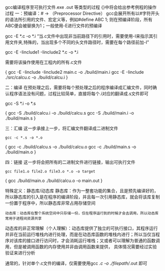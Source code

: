 gcc编译程序至可执行文件.exe .out 等类型的过程
{}中将会给出参考例程的操作过程
一：预编译：# -> （Preprocessor Directive）
    gcc会展开所有以#字符开头的语法所引用的文件、宏定义等，例如#define ABC 1;
    则在预编译阶段，所有ABC便会被替换为1；一般使用-E进行文件的预编译

gcc -E *.c -o *.i
“当.c文件中出现非当前路径下的引用时，需要使用-I来指示其引用文件夹,特殊的，当出现多个不同的头文件路径时，需要在每个路径前加-I”

gcc -E -Iinclude1 -Iinclude2 *.c -o *.i


需要将该操作使用在工程内的所有.c文件

{
    gcc -E -Iinclude -Iinclude2 main.c -o ./build/main.i
    gcc -E -Iinclude ./src/calcu.c -o ./build/calcu.i
}

二：编译
    在预处理之后，需要将每个预处理之后的程序编译成汇编文件，同时确认程序语法没有问题，过程比较简单，直接将每个.i对应的翻译成.s文件即可

gcc -S *.i -o *.s


{
    gcc -S ./build/calcu.i -o ./build/calcu.s
    gcc -S ./build/main.i -o ./build/main.s
}

三：汇编
    这一步承接上一步，将汇编文件翻译成二进制文件

    gcc -c *.s -o *.o

{
    gcc -c ./build/calcu.s -o ./build/calcu.o
    gcc -c ./build/main.s -o ./build/main.o
}


四：链接
    这一步将会把所有的二进制文件进行链接，输出可执行文件

    gcc file1.o file2.o file3.o *.o -o target

{
    gcc ./build/main.o ./build/calcu.o -o main.out
}    






特殊定义：静态库/动态库
    静态库：作为一整套功能的集合，且是预先编译好的，所以静态库的引入是在程序的编译阶段，并且每一次引用静态库，就会将该库复制一份置于程序中，所以静态库非常占用存储空间

    动态库：动态库在整个系统空间中只存储一份，仅在程序运行到的时候才会去调用，所以动态库常用于进程间资源共享

动态库的非正常理解（个人理解）：动态库提供了独立的可执行接口，其程序运行并非在当前运行堆栈内进行处理，而是在动态库函数的堆栈内进行；所以当仅当程序对该库的接口进行访问时，才会消耗运行堆栈；又或者可以理解为普通的函数调用，但是被调用函数的内存使用并非由调用函数来提供，
具体情况需要经过实验验证来进行分析








通常的，针对单个.c文件的编译，仅需要使用gcc *.c -o ./filepath/*.out 即可
